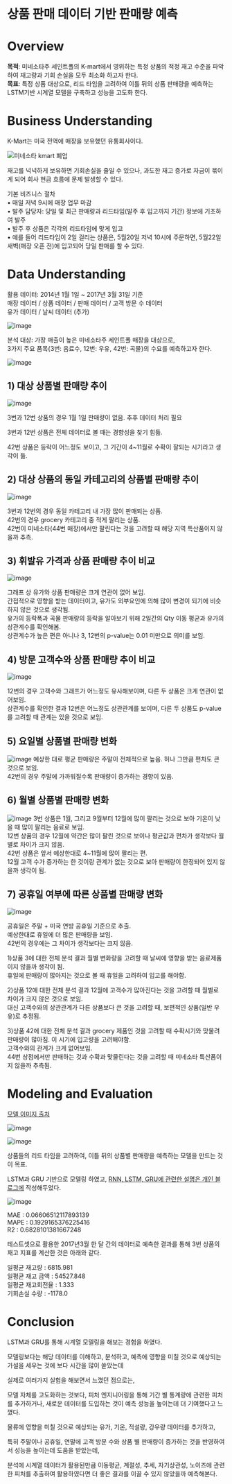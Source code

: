 # 상품 판매 데이터 기반 판매량 예측 
# Overview
**목적**: 미네소타주 세인트폴의 K-mart에서 영위하는 특정 상품의 적정 재고 수준을 파악하여 재고량과 기회 손실을 모두 최소화 하고자 한다. <br>
**목표**: 특정 상품 대상으로, 리드 타임을 고려하여 이틀 뒤의 상품 판매량을 예측하는 LSTM기반 시계열 모델을 구축하고 성능을 고도화 한다.   <br>

# Business Understanding
K-Mart는 미국 전역에 매장을 보유했던 유통회사이다. <br>

![미네소타 kmart 폐업](https://github.com/user-attachments/assets/45d05ccd-55e6-45b9-9ee9-be4aaf287728)

재고를 넉넉하게 보유하면 기회손실을 줄일 수 있으나, 과도한 재고 증가로 자금이 묶이게 되어 회사 현금 흐름에 문제 발생할 수 있다. <br>

기본 비즈니스 절차 <br>
• 매일 저녁 9시에 매장 업무 마감 <br>
• 발주 담당자: 당일 및 최근 판매량과 리드타임(발주 후 입고까지 기간) 정보에 기초하여 발주 <br>
• 발주 후 상품은 각각의 리드타임에 맞게 입고 <br>
• 예를 들어 리드타임이 2일 걸리는 상품은, 5월20일 저녁 10시에 주문하면, 5월22일 새벽(매장 오픈 전)에 입고되어 당일 판매를 할 수 있다. <br>

# Data Understanding
활용 데이터: 2014년 1월 1일 ~ 2017년 3월 31일 기준 <br>
매장 데이터 / 상품 데이터 / 판매 데이터 / 고객 방문 수 데이터 <br>
유가 데이터 / 날씨 데이터 (추가) <br>

![image](https://github.com/user-attachments/assets/2ddc5b31-cfc8-471d-8a7d-f097f9091561)

분석 대상: 가장 매출이 높은 미네소타주 세인트폴 매장을 대상으로,  <br>
3가지 주요 품목{3번: 음료수, 12번: 우유, 42번: 곡물}의 수요를 예측하고자 한다. <br>

![image](https://github.com/user-attachments/assets/64b8152b-1386-41d6-ae1c-fb70b5d16749)

## 1) 대상 상품별 판매량 추이
![image](https://github.com/user-attachments/assets/206ef3ba-0801-483c-a0db-232a44e11691)

3번과 12번 상품의 경우 1월 1일 판매량이 없음. 추후 데이터 처리 필요 <br>

3번과 12번 상품은 전체 데이터로 볼 때는 경향성을 찾기 힘듦. <br>

42번 상품은 등락이 어느정도 보이고, 그 기간이 4~11월로 수확이 잘되는 시기라고 생각이 듦. <br>

## 2) 대상 상품의 동일 카테고리의 상품별 판매량 추이
![image](https://github.com/user-attachments/assets/f28e86f4-d932-4390-8a54-449eda3076a7)

3번과 12번의 경우 동일 카테고리 내 가장 많이 판매되는 상품. <br>
42번의 경우 grocery 카테고리 중 적게 팔리는 상품. <br>
42번이 미네소타(44번 매장)에서만 팔린다는 것을 고려할 때 해당 지역 특산품이지 않을까 추측. <br>

## 3) 휘발유 가격과 상품 판매량 추이 비교
![image](https://github.com/user-attachments/assets/871a62d9-d447-41bc-9c74-cfd37adeb128)

그래프 상 유가와 상품 판매량은 크게 연관이 없어 보임.  <br>
간접적으로 영향을 받는 데이터이고, 유가도 외부요인에 의해 많이 변경이 되기에 비슷하지 않은 것으로 생각됨. <br>
유가의 등락폭과 곡물 판매량의 등락을 알아보기 위해 2일간의 Qty 이동 평균과 유가의 상관계수를 확인해봄. <br>
상관계수가 높은 편은 아니나 3, 12번의 p-value는 0.01 미만으로 의미를 보임. <br>

## 4) 방문 고객수와 상품 판매량 추이 비교
![image](https://github.com/user-attachments/assets/96deeff6-92b5-4e3a-93c6-bbf3065221eb)

12번의 경우 고객수와 그래프가 어느정도 유사해보이며, 다른 두 상품은 크게 연관이 없어보임. <br>
상관계수를 확인한 결과 12번은 어느정도 상관관계를 보이며, 다른 두 상품도 p-value를 고려할 때 관계는 있을 것으로 보임. <br>

## 5) 요일별 상품별 판매량 변화
![image](https://github.com/user-attachments/assets/2d9445d9-99a1-40a5-afd6-fb6a5ab996c9)
예상한 대로 평균 판매량은 주말이 전체적으로 높음. 허나 그만큼 편차도 큰 것으로 보임. <br>
42번의 경우 주말에 가까워질수록 판매량이 증가하는 경향이 있음. <br>

## 6) 월별 상품별 판매량 변화 
![image](https://github.com/user-attachments/assets/6afd4d79-28da-4153-b9c7-ea5184de5b87)
3번 상품은 1월, 그리고 9월부터 12월에 많이 팔리는 것으로 보아 기온이 낮을 때 많이 팔리는 음료로 보임. <br>
12번 상품의 경우 12월에 약간은 많이 팔린 것으로 보이나 평균값과 편차가 생각보다 월별로 차이가 크지 않음. <br>
42번 상품은 앞서 예상한대로 4~11월에 많이 팔리는 편. <br>
12월 고객 수가 증가하는 한 것이랑 관계가 없는 것으로 보아 판매량이 한정되어 있지 않을까 생각이 됨. <br>

## 7) 공휴일 여부에 따른 상품별 판매량 변화 
![image](https://github.com/user-attachments/assets/0d4150fb-0e36-4ec0-ae5f-6eede1a3a10b)

공휴일은 주말 + 미국 연방 공휴일 기준으로 추출. <br>
예상한대로 휴일에 더 많은 판매량을 보임. <br>
42번의 경우에는 그 차이가 생각보다는 크지 않음. <br>

1)상품 3에 대한 전체 분석 결과
월별 변화량을 고려할 때 날씨에 영향을 받는 음료제품이지 않을까 생각이 됨. <br>
휴일에 판매량이 많아지는 것으로 볼 때 휴일을 고려하여 입고를 해야함. <br>

2)상품 12에 대한 전체 분석 결과
12월에 고객수가 많아진다는 것을 고려할 때 월별로 차이가 크지 않은 것으로 보임. <br>
대신 고객수와의 상관관계가 다른 상품보다 큰 것을 고려할 때, 보편적인 상품(일반 우유)로 추정됨. <br>

3)상품 42에 대한 전체 분석 결과
grocery 제품인 것을 고려할 때 수확시기와 맞물려 판매량이 많아짐. 이 시기에 입고량을 고려해야함. <br>
고객수와의 관계가 크게 없어보임. <br>
44번 상점에서만 판매하는 것과 수확과 맞물린다는 것을 고려할 때 미네소타 특산품이지 않을까 추측됨. <br>

# Modeling and Evaluation
[모델 이미지 출처](https://wikidocs.net/60762)

![image](https://github.com/user-attachments/assets/861179f5-b579-4d39-b07d-6090acf7f909)


![image](https://github.com/user-attachments/assets/23bb223c-9a25-4190-aa84-f9b17a5c7f3f)

상품들의 리드 타임을 고려하여, 이틀 뒤의 상품별 판매량을 예측하는 모델을 만드는 것이 목표.  

LSTM과 GRU 기반으로 모델링 하였고, [RNN, LSTM, GRU에 관련한 설명은 개인 블로그에](https://kosonkh7.tistory.com/277) 작성해두었다.

![image](https://github.com/user-attachments/assets/e72fa0a8-4750-4642-b0e9-f48d83b1d46c)

MAE :  0.06606512117893139 <br>
MAPE :  0.1929165376225416 <br>
R2 :  0.6828101381667248 <br>

테스트셋으로 활용한 2017년3월 한 달 간의 데이터로 예측한 결과를 통해 3번 상품의 재고 지표를 계산한 것은 아래와 같다.

일평균 재고량     : 6815.981 <br>
일평균 재고 금액  : 54527.848 <br>
일평균 재고회전율 : 1.333 <br>
기회손실 수량     : -1178.0 <br>

# Conclusion

LSTM과 GRU를 통해 시계열 모델링을 해보는 경험을 하였다. <br>

모델링보다는 해당 데이터를 이해하고, 분석하고, 예측에 영향을 미칠 것으로 예상되는 가설을 세우는 것에 보다 시간을 많이 쏟았는데 <br>

실제로 여러가지 실험을 해보면서 느꼈던 점으로는, <br>

모델 자체를 고도화하는 것보다, 피처 엔지니어링을 통해 기간 별 통계량에 관련한 피처를 추가하거나, 새로운 데이터를 도입하는 것이 예측 성능을 높이는데 더 기여했다고 느꼈다. <br>

물류에 영향을 미칠 것으로 예상되는 유가, 기온, 적설량, 강우량 데이터를 추가하고, <br>

특히 주말이나 공휴일, 연말에 고객 방문 수와 상품 별 판매량이 증가하는 것을 반영하여서 성능을 높이는데 도움을 받았는데,  <br>

분석에 시계열 데이터가 활용된만큼 이동평균, 계절성, 추세, 자기상관성, 노이즈에 관련한 피처를 추출하여 활용하였다면 더 좋은 결과를 이끌 수 있지 않았을까 예측해본다.   <br>







